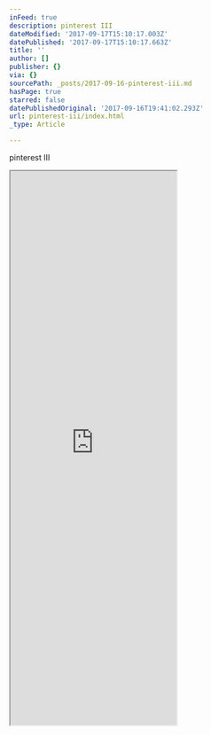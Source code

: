 ```yaml
---
inFeed: true
description: pinterest III
dateModified: '2017-09-17T15:10:17.003Z'
datePublished: '2017-09-17T15:10:17.663Z'
title: ''
author: []
publisher: {}
via: {}
sourcePath: _posts/2017-09-16-pinterest-iii.md
hasPage: true
starred: false
datePublishedOriginal: '2017-09-16T19:41:02.293Z'
url: pinterest-iii/index.html
_type: Article

---
```

pinterest III

<iframe src="https://the-grid.github.io/ed-userhtml/?g=eJxljkEKwjAQAO--IgQ8pluFHpSmv_AB22TbpFgTsgvB31tRUPQ6w8D07ErMopDvN6c8TVQUF2c1ADKTcJPjTagQS-PSCgvDBqI0C-uhh1c97HpUHgXN5oxPVtM6kr8wFf3hY8LiTY1egtWHtt1_OXZ4JRMozkGsPnXtn3t3x27LQqHJ6iCS-QxQa_2ZnBNK5JAyPB9xeADFEE6Q" height="1000" style=""></iframe>